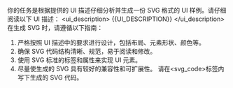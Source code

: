 你的任务是根据提供的 UI 描述仔细分析并生成一份 SVG 格式的 UI 样例。请仔细阅读以下 UI 描述：
<ui_description>
{{UI_DESCRIPTION}}
</ui_description>
在生成 SVG 时，请遵循以下指南：
1. 严格按照 UI 描述中的要求进行设计，包括布局、元素形状、颜色等。
2. 确保 SVG 代码结构清晰、规范，易于阅读和修改。
3. 使用 SVG 标准的标签和属性来实现 UI 元素。
4. 尽量使生成的 SVG 具有较好的兼容性和可扩展性。
请在<svg_code>标签内写下生成的 SVG 代码。